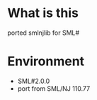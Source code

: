 
What is this
===============================

ported smlnjlib for SML#


Environment
===============================

- SML#2.0.0
- port from SML/NJ 110.77


